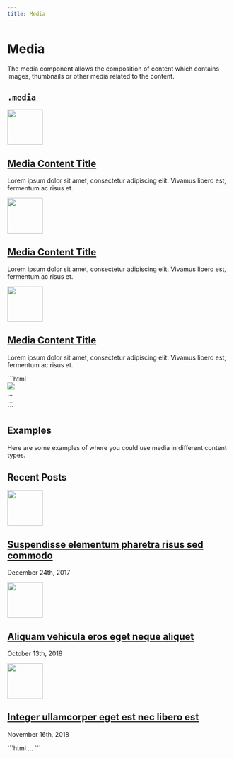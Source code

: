 ```yaml
---
title: Media
---
```


# Media

<p class="text_lead">The media component allows the composition of content which contains images, thumbnails or other media related to the content.</p>

## `.media`

<div class="demo grid grid_md">
  <div class="demo__render grid__item spacing">
    <div class="media">
      <img class="media__image" src="https://picsum.photos/80/80/?2" width="80" height="80" />
      <div class="media__body spacing_xs">
        <h2 class="h4"><a href="#">Media Content Title</a></h2>
        <p>Lorem ipsum dolor sit amet, consectetur adipiscing elit. Vivamus libero est, fermentum ac risus et.</p>
      </div>
    </div>
    <div class="media">
      <img class="media__image" src="https://picsum.photos/80/80/?2" width="80" height="80" />
      <div class="media__body spacing_xs">
        <h2 class="h4"><a href="#">Media Content Title</a></h2>
        <p>Lorem ipsum dolor sit amet, consectetur adipiscing elit. Vivamus libero est, fermentum ac risus et.</p>
      </div>
    </div>
    <div class="media">
      <img class="media__image" src="https://picsum.photos/80/80/?2" width="80" height="80" />
      <div class="media__body spacing_xs">
        <h2 class="h4"><a href="#">Media Content Title</a></h2>
        <p>Lorem ipsum dolor sit amet, consectetur adipiscing elit. Vivamus libero est, fermentum ac risus et.</p>
      </div>
    </div>
  </div>
  <div class="grid__item size_6">
  <div class="demo__code" markdown="1">
```html
<div class="media">
  <img class="media__image" src="..." />
  <div class="media__body">
    ...
  </div>
</div>
<div class="media">
  ...
</div>
```
  </div>
  </div>
</div>

## Examples

Here are some examples of where you could use media in different content types.

<div class="demo grid grid_md">
  <div class="demo__render grid__item spacing_lg">
    <h2 class="h3">Recent Posts</h2>
    <div class="media align-items_center">
      <img class="media__image" src="https://picsum.photos/80/80/?2" width="80" height="80" />
      <div class="media__body spacing_xs">
        <h2 class="h3"><a href="#">Suspendisse elementum pharetra risus sed commodo</a></h2>
        <p class="text_subtle">December 24th, 2017</p>
      </div>
    </div>
    <div class="media align-items_center">
      <img class="media__image" src="https://picsum.photos/80/80/?2" width="80" height="80" />
      <div class="media__body spacing_xs">
        <h2 class="h3"><a href="#">Aliquam vehicula eros eget neque aliquet</a></h2>
        <p class="text_subtle">October 13th, 2018</p>
      </div>
    </div>
    <div class="media align-items_center">
      <img class="media__image" src="https://picsum.photos/80/80/?2" width="80" height="80" />
      <div class="media__body spacing_xs">
        <h2 class="h3"><a href="#">Integer ullamcorper eget est nec libero est</a></h2>
        <p class="text_subtle">November 16th, 2018</p>
      </div>
    </div>
  </div>
  <div class="grid__item size_6">
  <div class="demo__code" markdown="1">
```html
...
```
  </div>
  </div>
</div>
